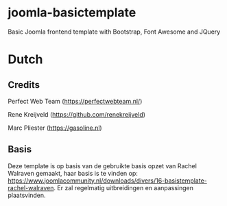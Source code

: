 # joomla-basictemplate
Basic Joomla frontend template with Bootstrap, Font Awesome and JQuery


# Dutch
## Credits
Perfect Web Team (https://perfectwebteam.nl/)

Rene Kreijveld (https://github.com/renekreijveld)

Marc Pliester (https://gasoline.nl)


## Basis
Deze template is op basis van de gebruikte basis opzet van Rachel Walraven gemaakt, haar basis is te vinden op: https://www.joomlacommunity.nl/downloads/divers/16-basistemplate-rachel-walraven.
Er zal regelmatig uitbreidingen en aanpassingen plaatsvinden.

